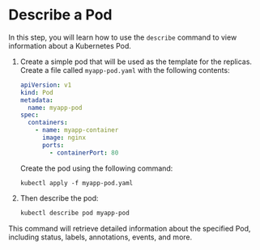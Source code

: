# Describe a Pod

In this step, you will learn how to use the `describe` command to view information about a Kubernetes Pod.

1. Create a simple pod that will be used as the template for the replicas. Create a file called `myapp-pod.yaml` with the following contents:

   ```yaml
   apiVersion: v1
   kind: Pod
   metadata:
     name: myapp-pod
   spec:
     containers:
       - name: myapp-container
         image: nginx
         ports:
           - containerPort: 80
   ```

   Create the pod using the following command:

   ```shell
   kubectl apply -f myapp-pod.yaml
   ```

2. Then describe the pod:

   ```bash
   kubectl describe pod myapp-pod
   ```

This command will retrieve detailed information about the specified Pod, including status, labels, annotations, events, and more.
